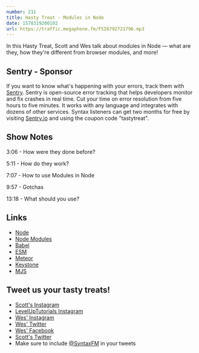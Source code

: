 ```yaml
---
number: 211
title: Hasty Treat - Modules in Node
date: 1578319200102
url: https://traffic.megaphone.fm/FSI6792721796.mp3
---
```


In this Hasty Treat, Scott and Wes talk about modules in Node — what are they, how they're different from browser modules, and more!

## Sentry - Sponsor
If you want to know what's happening with your errors, track them with [Sentry](https://sentry.io/). Sentry is open-source error tracking that helps developers monitor and fix crashes in real time. Cut your time on error resolution from five hours to five minutes. It works with any language and integrates with dozens of other services. Syntax listeners can get two months for free by visiting [Sentry.io](https://sentry.io/) and using the coupon code "tastytreat".

## Show Notes

3:06 - How were they done before?

5:11 - How do they work?

7:07 - How to use Modules in Node

9:57 - Gotchas

13:18 - What should you use? 

## Links
* [Node](https://nodejs.org/)
* [Node Modules](https://github.com/nodejs/modules)
* [Babel](https://babeljs.io/)
* [ESM](https://www.npmjs.com/package/esm)
* [Meteor](https://www.meteor.com/)
* [Keystone](https://www.keystonejs.com/)
* [MJS](http://clive.tries.fed.wiki/view/michael-jackson-script)

## Tweet us your tasty treats!
* [Scott's Instagram](https://www.instagram.com/stolinski/)
* [LevelUpTutorials Instagram](https://www.instagram.com/LevelUpTutorials/)
* [Wes' Instagram](https://www.instagram.com/wesbos/)
* [Wes' Twitter](https://twitter.com/wesbos)
* [Wes' Facebook](https://www.facebook.com/wesbos.developer)
* [Scott's Twitter](https://twitter.com/stolinski)
* Make sure to include [@SyntaxFM](https://twitter.com/SyntaxFM) in your tweets
